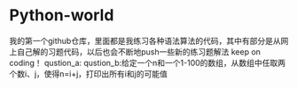 # Python-world
我的第一个github仓库，里面都是我练习各种语法算法的代码，其中有部分是从网上自己解的习题代码，以后也会不断地push一些新的练习题解法
keep on coding！
qustion_a:
qustion_b:给定一个n和一个1-100的数组，从数组中任取两个数i、j，使得n=i+j，打印出所有i和j的可能值
